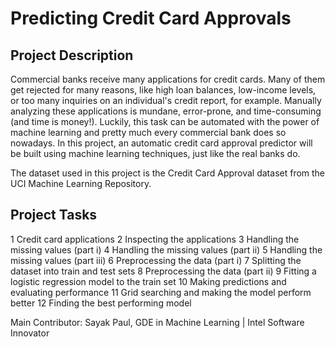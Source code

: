 # Predicting Credit Card Approvals

## Project Description
Commercial banks receive many applications for credit cards. Many of them get rejected for many reasons, like high loan balances, low-income levels, or too many inquiries on an individual's credit report, for example. Manually analyzing these applications is mundane, error-prone, and time-consuming (and time is money!). Luckily, this task can be automated with the power of machine learning and pretty much every commercial bank does so nowadays. In this project, an automatic credit card approval predictor will be built using machine learning techniques, just like the real banks do.

The dataset used in this project is the Credit Card Approval dataset from the UCI Machine Learning Repository.

## Project Tasks
1 Credit card applications
2 Inspecting the applications
3 Handling the missing values (part i)
4 Handling the missing values (part ii)
5 Handling the missing values (part iii)
6 Preprocessing the data (part i)
7 Splitting the dataset into train and test sets
8 Preprocessing the data (part ii)
9 Fitting a logistic regression model to the train set
10 Making predictions and evaluating performance
11 Grid searching and making the model perform better
12 Finding the best performing model

Main Contributor: Sayak Paul, GDE in Machine Learning | Intel Software Innovator
